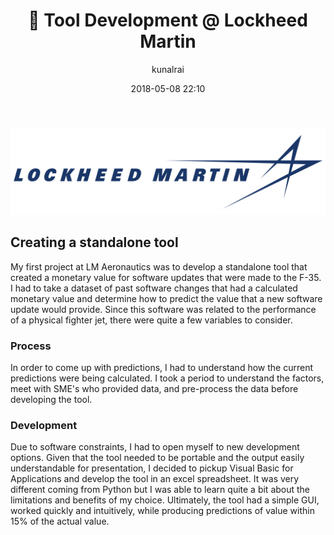 ﻿---
title: ":hammer: Tool Development @ Lockheed Martin"
layout: post
date: 2018-05-08 22:10
# tag: jekyll
# image: 
headerImage: true
projects: true
hidden: true # don't count this post in blog pagination
description: "My first SWE internship"
category: project
author: kunalrai
externalLink: false
---
<!-- ![image](assets/images/LM-logo.png) -->
<img src="assets/images/LM-logo.png" width="800" />

## Creating a standalone tool
My first project at LM Aeronautics was to develop a standalone tool that created a monetary value for software updates that were made to the F-35. I had to take a dataset of past software changes that had a calculated monetary value and determine how to predict the value that a new software update would provide. Since this software was related to the performance of a physical fighter jet, there were quite a few variables to consider. 

### Process
In order to come up with predictions, I had to understand how the current predictions were being calculated. I took a period to understand the factors, meet with SME's who provided data, and pre-process the data before developing the tool. 

### Development
Due to software constraints, I had to open myself to new development options. Given that the tool needed to be portable and the output easily understandable for presentation, I decided to pickup Visual Basic for Applications and develop the tool in an excel spreadsheet. It was very different coming from Python but I was able to learn quite a bit about the limitations and benefits of my choice. Ultimately, the tool had a simple GUI, worked quickly and intuitively, while producing predictions of value within 15% of the actual value. 
